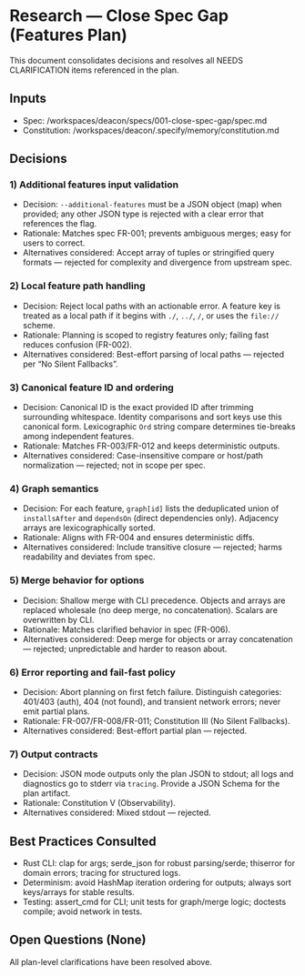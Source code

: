 # Research — Close Spec Gap (Features Plan)

This document consolidates decisions and resolves all NEEDS CLARIFICATION items referenced in the plan.

## Inputs
- Spec: /workspaces/deacon/specs/001-close-spec-gap/spec.md
- Constitution: /workspaces/deacon/.specify/memory/constitution.md

## Decisions

### 1) Additional features input validation
- Decision: `--additional-features` must be a JSON object (map) when provided; any other JSON type is rejected with a clear error that references the flag.
- Rationale: Matches spec FR-001; prevents ambiguous merges; easy for users to correct.
- Alternatives considered: Accept array of tuples or stringified query formats — rejected for complexity and divergence from upstream spec.

### 2) Local feature path handling
- Decision: Reject local paths with an actionable error. A feature key is treated as a local path if it begins with `./`, `../`, `/`, or uses the `file://` scheme.
- Rationale: Planning is scoped to registry features only; failing fast reduces confusion (FR-002).
- Alternatives considered: Best-effort parsing of local paths — rejected per “No Silent Fallbacks”.

### 3) Canonical feature ID and ordering
- Decision: Canonical ID is the exact provided ID after trimming surrounding whitespace. Identity comparisons and sort keys use this canonical form. Lexicographic `Ord` string compare determines tie-breaks among independent features.
- Rationale: Matches FR-003/FR-012 and keeps deterministic outputs.
- Alternatives considered: Case-insensitive compare or host/path normalization — rejected; not in scope per spec.

### 4) Graph semantics
- Decision: For each feature, `graph[id]` lists the deduplicated union of `installsAfter` and `dependsOn` (direct dependencies only). Adjacency arrays are lexicographically sorted.
- Rationale: Aligns with FR-004 and ensures deterministic diffs.
- Alternatives considered: Include transitive closure — rejected; harms readability and deviates from spec.

### 5) Merge behavior for options
- Decision: Shallow merge with CLI precedence. Objects and arrays are replaced wholesale (no deep merge, no concatenation). Scalars are overwritten by CLI.
- Rationale: Matches clarified behavior in spec (FR-006).
- Alternatives considered: Deep merge for objects or array concatenation — rejected; unpredictable and harder to reason about.

### 6) Error reporting and fail-fast policy
- Decision: Abort planning on first fetch failure. Distinguish categories: 401/403 (auth), 404 (not found), and transient network errors; never emit partial plans.
- Rationale: FR-007/FR-008/FR-011; Constitution III (No Silent Fallbacks).
- Alternatives considered: Best-effort partial plan — rejected.

### 7) Output contracts
- Decision: JSON mode outputs only the plan JSON to stdout; all logs and diagnostics go to stderr via `tracing`. Provide a JSON Schema for the plan artifact.
- Rationale: Constitution V (Observability).
- Alternatives considered: Mixed stdout — rejected.

## Best Practices Consulted
- Rust CLI: clap for args; serde_json for robust parsing/serde; thiserror for domain errors; tracing for structured logs.
- Determinism: avoid HashMap iteration ordering for outputs; always sort keys/arrays for stable results.
- Testing: assert_cmd for CLI; unit tests for graph/merge logic; doctests compile; avoid network in tests.

## Open Questions (None)
All plan-level clarifications have been resolved above.
